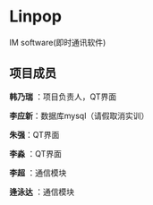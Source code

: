 # Linpop
IM software(即时通讯软件)

## 项目成员

**韩乃瑞** ：项目负责人，QT界面

**李应新**：数据库mysql（请假取消实训）

**朱强**：QT界面

**李淼** ：QT界面

**李超** ：通信模块

**逄泳达** ：通信模块